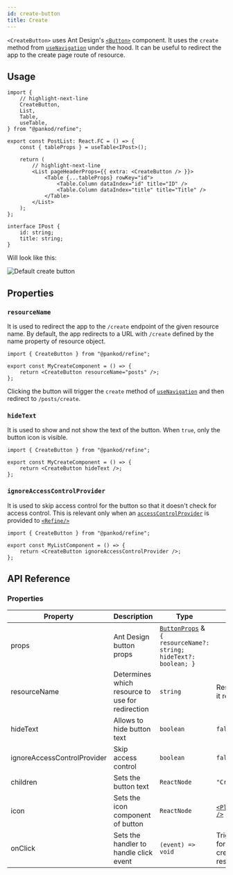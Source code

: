 ```yaml
---
id: create-button
title: Create
---
```



`<CreateButton>` uses Ant Design's [`<Button>`](https://ant.design/components/button/) component. It uses the `create` method from [`useNavigation`](/api-references/hooks/navigation/useNavigation.md) under the hood. It can be useful to redirect the app to the create page route of resource.

## Usage

```tsx
import {
    // highlight-next-line
    CreateButton,
    List,
    Table,
    useTable,
} from "@pankod/refine";

export const PostList: React.FC = () => {
    const { tableProps } = useTable<IPost>();

    return (
        // highlight-next-line
        <List pageHeaderProps={{ extra: <CreateButton /> }}>
            <Table {...tableProps} rowKey="id">
                <Table.Column dataIndex="id" title="ID" />
                <Table.Column dataIndex="title" title="Title" />
            </Table>
        </List>
    );
};

interface IPost {
    id: string;
    title: string;
}
```

Will look like this:

<div class="img-container">
    <div class="window">
        <div class="control red"></div>
        <div class="control orange"></div>
        <div class="control green"></div>
    </div>
    <img src="https://refine.ams3.cdn.digitaloceanspaces.com/website/static/img/guides-and-concepts/components/buttons/create/create.png" alt="Default create button" />
</div>

## Properties

### `resourceName`

It is used to redirect the app to the `/create` endpoint of the given resource name. By default, the app redirects to a URL with `/create` defined by the name property of resource object.

```tsx 
import { CreateButton } from "@pankod/refine";

export const MyCreateComponent = () => {
    return <CreateButton resourceName="posts" />;
};
```

Clicking the button will trigger the `create` method of [`useNavigation`](/api-references/hooks/navigation/useNavigation.md) and then redirect to `/posts/create`.

### `hideText`

It is used to show and not show the text of the button. When `true`, only the button icon is visible.

```tsx 
import { CreateButton } from "@pankod/refine";

export const MyCreateComponent = () => {
    return <CreateButton hideText />;
};
```

### `ignoreAccessControlProvider`

It is used to skip access control for the button so that it doesn't check for access control. This is relevant only when an [`accessControlProvider`](/api-references/providers/accessControl-provider.md) is provided to [`<Refine/>`](/api-references/components/refine-config.md)

```tsx 
import { CreateButton } from "@pankod/refine";

export const MyListComponent = () => {
    return <CreateButton ignoreAccessControlProvider />;
};
```

## API Reference

### Properties

| Property                    | Description                                      | Type                                                                                                          | Default                                                         |
| --------------------------- | ------------------------------------------------ | ------------------------------------------------------------------------------------------------------------- | --------------------------------------------------------------- |
| props                       | Ant Design button props                          | [`ButtonProps`](https://ant.design/components/button/#API) & `{ resourceName?: string; hideText?: boolean; }` |                                                                 |
| resourceName                | Determines which resource to use for redirection | `string`                                                                                                      | Resource name that it reads from route                          |
| hideText                    | Allows to hide button text                       | `boolean`                                                                                                     | `false`                                                         |
| ignoreAccessControlProvider | Skip access control                              | `boolean`                                                                                                     | `false`                                                         |
| children                    | Sets the button text                             | `ReactNode`                                                                                                   | `"Create"`                                                      |
| icon                        | Sets the icon component of button                | `ReactNode`                                                                                                   | [`<PlusSquareOutlined />`](https://ant.design/components/icon/) |
| onClick                     | Sets the handler to handle click event           | `(event) => void`                                                                                             | Triggers navigation for redirect to the create page of resource |
